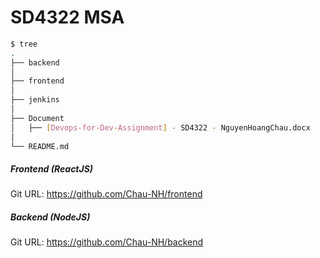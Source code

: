 # SD4322 MSA
```bash
$ tree
.  
├── backend
│   
├── frontend
│   
├── jenkins
│   
├── Document
│   ├── [Devops-for-Dev-Assignment] - SD4322 - NguyenHoangChau.docx
│
└── README.md
```

##### Frontend (ReactJS)
Git URL: https://github.com/Chau-NH/frontend

##### Backend (NodeJS)
Git URL: https://github.com/Chau-NH/backend
